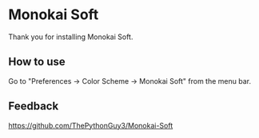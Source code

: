 # Monokai Soft

Thank you for installing Monokai Soft.

## How to use
Go to "Preferences -> Color Scheme -> Monokai Soft" from the menu bar.

## Feedback

<https://github.com/ThePythonGuy3/Monokai-Soft>
